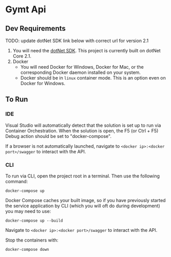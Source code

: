 # Gymt Api

## Dev Requirements

TODO: update dotNet SDK link below with correct url for version 2.1

1. You will need the [dotNet SDK](https://download.visualstudio.microsoft.com/download/pr/a4b4e61e-0905-4eb8-9d2c-9f5f390312e7/e1edac05922be70b51007739ed0db49e/dotnet-sdk-2.2.105-osx-gs-x64.pkg). This project is currently built on dotNet Core 2.1.
2. Docker
    * You will need Docker for Windows, Docker for Mac, or the corresponding Docker daemon installed on your system.
	* Docker should be in `linux` container mode. This is an option even on Docker for Windows.

## To Run

### IDE

Visual Studio will automatically detect that the solution is set up to run via Container Orchestration. When the solution is open, the F5 (or Ctrl + F5) Debug action should be set to "docker-compose".

If a browser is not automatically launched, navigate to `<docker ip>:<docker port>/swagger` to interact with the API.

### CLI

To run via CLI, open the project root in a terminal. Then use the following command:

```
docker-compose up
```

Docker Compose caches your built image, so if you have previously started the service application by CLI (which you will oft do during development) you may need to use:

```
docker-compose up --build
```

Navigate to `<docker ip>:<docker port>/swagger` to interact with the API.

Stop the containers with:

```
docker-compose down
```
